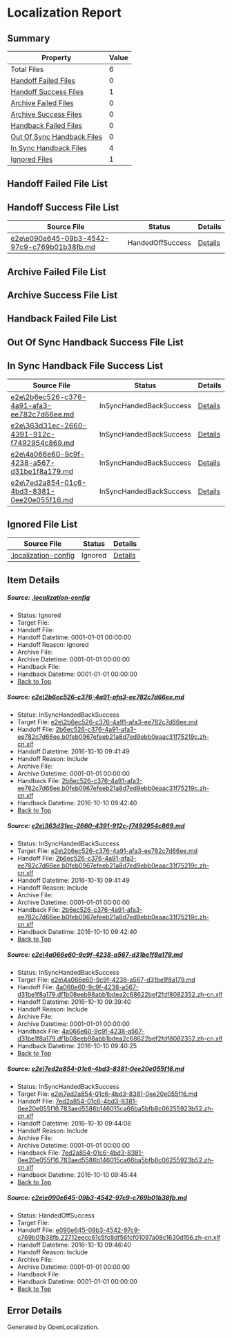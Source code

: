 # <a name='report-top'></a> Localization Report

## Summary
 Property | Value 
 -------- | ----- 
 Total Files | 6
[ Handoff Failed Files ](#handoff-failed-list)| 0
[ Handoff Success Files ](#handoff-success-list)| 1
[ Archive Failed Files ](#archive-failed-list)| 0
[ Archive Success Files ](#archive-success-list)| 0
[ Handback Failed Files ](#handback-failed-list)| 0
[ Out Of Sync Handback Files ](#outofsync-handback-success-list)| 0
[ In Sync Handback Files ](#insync-handback-success-list)| 4
[ Ignored Files ](#ignored-list)| 1

## <a name='handoff-failed-list'></a> Handoff Failed File List

## <a name='handoff-success-list'></a> Handoff Success File List
 Source File | Status | Details 
 ----------- | ------ | ------- 
 [e2e\e090e645-09b3-4542-97c9-c769b01b38fb.md](https://github.com/OpenLocalizationTestOrg/ol-test0/blob/93c3a8757197b293d3d95fc3b5b3d70c6cc0a0bd/e2e/e090e645-09b3-4542-97c9-c769b01b38fb.md) | HandedOffSuccess | [Details](#176544338784d062fe85ad67319b42cdf3f47e5f5)

## <a name='archive-failed-list'></a> Archive Failed File List

## <a name='archive-success-list'></a> Archive Success File List

## <a name='handback-failed-list'></a> Handback Failed File List

## <a name='outofsync-handback-success-list'></a> Out Of Sync Handback Success File List

## <a name='insync-handback-success-list'></a> In Sync Handback File Success List
 Source File | Status | Details 
 ----------- | ------ | ------- 
 [e2e\2b6ec526-c376-4a91-afa3-ee782c7d66ee.md](https://github.com/OpenLocalizationTestOrg/ol-test0/blob/168d3bffa4d0f90cf88e9e1854397af940bae420/e2e/2b6ec526-c376-4a91-afa3-ee782c7d66ee.md) | InSyncHandedBackSuccess | [Details](#2888f681f5170923b7e000a76ac2cefe348905f51)
 [e2e\363d31ec-2660-4391-912c-f7492954c869.md](https://github.com/OpenLocalizationTestOrg/ol-test0/blob/93c3a8757197b293d3d95fc3b5b3d70c6cc0a0bd/e2e/363d31ec-2660-4391-912c-f7492954c869.md) | InSyncHandedBackSuccess | [Details](#2888f681f5170923b7e000a76ac2cefe348905f52)
 [e2e\4a066e60-9c9f-4238-a567-d31be1f8a179.md](https://github.com/OpenLocalizationTestOrg/ol-test0/blob/9108888bc8dd83f0e9b793e8b2ab49342be8b2af/e2e/4a066e60-9c9f-4238-a567-d31be1f8a179.md) | InSyncHandedBackSuccess | [Details](#07d2820f998ed6b97744e3094912d70e92e38cd83)
 [e2e\7ed2a854-01c6-4bd3-8381-0ee20e055f16.md](https://github.com/OpenLocalizationTestOrg/ol-test0/blob/cd053cd7d2bd96be91366e4b2bd5775b6a824fac/e2e/7ed2a854-01c6-4bd3-8381-0ee20e055f16.md) | InSyncHandedBackSuccess | [Details](#245dbd7d34a99e771b3977656121b27d790f99ff4)

## <a name='ignored-list'></a> Ignored File List
 Source File | Status | Details 
 ----------- | ------ | ------- 
 [.localization-config](https://github.com/OpenLocalizationTestOrg/ol-test0/blob/93c3a8757197b293d3d95fc3b5b3d70c6cc0a0bd/.localization-config) | Ignored | [Details](#c268a05ecaa7ec85942ed632c29928ee5bd6da8d0)

## Item Details
##### <a name='c268a05ecaa7ec85942ed632c29928ee5bd6da8d0'></a> Source: [.localization-config](https://github.com/OpenLocalizationTestOrg/ol-test0/blob/93c3a8757197b293d3d95fc3b5b3d70c6cc0a0bd/.localization-config)
* Status: Ignored
* Target File: 
* Handoff File: 
* Handoff Datetime: 0001-01-01 00:00:00
* Handoff Reason: Ignored
* Archive File: 
* Archive Datetime: 0001-01-01 00:00:00
* Handback File: 
* Handback Datetime: 0001-01-01 00:00:00
* [Back to Top](#report-top)

##### <a name='2888f681f5170923b7e000a76ac2cefe348905f51'></a> Source: [e2e\2b6ec526-c376-4a91-afa3-ee782c7d66ee.md](https://github.com/OpenLocalizationTestOrg/ol-test0/blob/168d3bffa4d0f90cf88e9e1854397af940bae420/e2e/2b6ec526-c376-4a91-afa3-ee782c7d66ee.md)
* Status: InSyncHandedBackSuccess
* Target File: [e2e\2b6ec526-c376-4a91-afa3-ee782c7d66ee.md](https://github.com/OpenLocalizationTestOrg/ol-test0-zhcn/blob/62f0210c57ed9d0258280d4f0435d1414cd54c19/e2e/2b6ec526-c376-4a91-afa3-ee782c7d66ee.md)
* Handoff File: [2b6ec526-c376-4a91-afa3-ee782c7d66ee.b0feb0967efeeb21a8d7ed9ebb0eaac31f75219c.zh-cn.xlf](https://github.com/OpenLocalizationTestOrg/ol-test0-handoff/blob/fdcdb6b4a298167c5b8c9429d11da3e8f19da743/ol-handoff/OpenLocalizationTestOrg/ol-test0-zhcn/qimu/ht/2b6ec526-c376-4a91-afa3-ee782c7d66ee.b0feb0967efeeb21a8d7ed9ebb0eaac31f75219c.zh-cn.xlf)
* Handoff Datetime: 2016-10-10 09:41:49
* Handoff Reason: Include
* Archive File: 
* Archive Datetime: 0001-01-01 00:00:00
* Handback File: [2b6ec526-c376-4a91-afa3-ee782c7d66ee.b0feb0967efeeb21a8d7ed9ebb0eaac31f75219c.zh-cn.xlf](https://github.com/OpenLocalizationTestOrg/ol-test0-handback/blob/420deec74f276ae499ed482a6f574f4c204da3ec/ol-handback/OpenLocalizationTestOrg/ol-test0-zhcn/qimu/ht/2b6ec526-c376-4a91-afa3-ee782c7d66ee.b0feb0967efeeb21a8d7ed9ebb0eaac31f75219c.zh-cn.xlf)
* Handback Datetime: 2016-10-10 09:42:40
* [Back to Top](#report-top)

##### <a name='2888f681f5170923b7e000a76ac2cefe348905f52'></a> Source: [e2e\363d31ec-2660-4391-912c-f7492954c869.md](https://github.com/OpenLocalizationTestOrg/ol-test0/blob/93c3a8757197b293d3d95fc3b5b3d70c6cc0a0bd/e2e/363d31ec-2660-4391-912c-f7492954c869.md)
* Status: InSyncHandedBackSuccess
* Target File: [e2e\2b6ec526-c376-4a91-afa3-ee782c7d66ee.md](https://github.com/OpenLocalizationTestOrg/ol-test0-zhcn/blob/62f0210c57ed9d0258280d4f0435d1414cd54c19/e2e/2b6ec526-c376-4a91-afa3-ee782c7d66ee.md)
* Handoff File: [2b6ec526-c376-4a91-afa3-ee782c7d66ee.b0feb0967efeeb21a8d7ed9ebb0eaac31f75219c.zh-cn.xlf](https://github.com/OpenLocalizationTestOrg/ol-test0-handoff/blob/fdcdb6b4a298167c5b8c9429d11da3e8f19da743/ol-handoff/OpenLocalizationTestOrg/ol-test0-zhcn/qimu/ht/2b6ec526-c376-4a91-afa3-ee782c7d66ee.b0feb0967efeeb21a8d7ed9ebb0eaac31f75219c.zh-cn.xlf)
* Handoff Datetime: 2016-10-10 09:41:49
* Handoff Reason: Include
* Archive File: 
* Archive Datetime: 0001-01-01 00:00:00
* Handback File: [2b6ec526-c376-4a91-afa3-ee782c7d66ee.b0feb0967efeeb21a8d7ed9ebb0eaac31f75219c.zh-cn.xlf](https://github.com/OpenLocalizationTestOrg/ol-test0-handback/blob/420deec74f276ae499ed482a6f574f4c204da3ec/ol-handback/OpenLocalizationTestOrg/ol-test0-zhcn/qimu/ht/2b6ec526-c376-4a91-afa3-ee782c7d66ee.b0feb0967efeeb21a8d7ed9ebb0eaac31f75219c.zh-cn.xlf)
* Handback Datetime: 2016-10-10 09:42:40
* [Back to Top](#report-top)

##### <a name='07d2820f998ed6b97744e3094912d70e92e38cd83'></a> Source: [e2e\4a066e60-9c9f-4238-a567-d31be1f8a179.md](https://github.com/OpenLocalizationTestOrg/ol-test0/blob/9108888bc8dd83f0e9b793e8b2ab49342be8b2af/e2e/4a066e60-9c9f-4238-a567-d31be1f8a179.md)
* Status: InSyncHandedBackSuccess
* Target File: [e2e\4a066e60-9c9f-4238-a567-d31be1f8a179.md](https://github.com/OpenLocalizationTestOrg/ol-test0-zhcn/blob/8f86394561b0ab1671fbefdf72fe9f883c0a7898/e2e/4a066e60-9c9f-4238-a567-d31be1f8a179.md)
* Handoff File: [4a066e60-9c9f-4238-a567-d31be1f8a179.df1b08eeb98abb1bdea2c68622bef2fdf8082352.zh-cn.xlf](https://github.com/OpenLocalizationTestOrg/ol-test0-handoff/blob/7b2dc1cd9de4a46ccddd44fec18f6b23ff772fc3/ol-handoff/OpenLocalizationTestOrg/ol-test0-zhcn/qimu/ht/4a066e60-9c9f-4238-a567-d31be1f8a179.df1b08eeb98abb1bdea2c68622bef2fdf8082352.zh-cn.xlf)
* Handoff Datetime: 2016-10-10 09:39:40
* Handoff Reason: Include
* Archive File: 
* Archive Datetime: 0001-01-01 00:00:00
* Handback File: [4a066e60-9c9f-4238-a567-d31be1f8a179.df1b08eeb98abb1bdea2c68622bef2fdf8082352.zh-cn.xlf](https://github.com/OpenLocalizationTestOrg/ol-test0-handback/blob/1050d295954f5cb5cd2393e9c05bb548110d15d4/ol-handback/OpenLocalizationTestOrg/ol-test0-zhcn/qimu/ht/4a066e60-9c9f-4238-a567-d31be1f8a179.df1b08eeb98abb1bdea2c68622bef2fdf8082352.zh-cn.xlf)
* Handback Datetime: 2016-10-10 09:40:25
* [Back to Top](#report-top)

##### <a name='245dbd7d34a99e771b3977656121b27d790f99ff4'></a> Source: [e2e\7ed2a854-01c6-4bd3-8381-0ee20e055f16.md](https://github.com/OpenLocalizationTestOrg/ol-test0/blob/cd053cd7d2bd96be91366e4b2bd5775b6a824fac/e2e/7ed2a854-01c6-4bd3-8381-0ee20e055f16.md)
* Status: InSyncHandedBackSuccess
* Target File: [e2e\7ed2a854-01c6-4bd3-8381-0ee20e055f16.md](https://github.com/OpenLocalizationTestOrg/ol-test0-zhcn/blob/c33a0ea1f4feb37a9a27f63062b1c3b03f4794d4/e2e/7ed2a854-01c6-4bd3-8381-0ee20e055f16.md)
* Handoff File: [7ed2a854-01c6-4bd3-8381-0ee20e055f16.783aed5586b146015ca66ba5bfb8c06255923b52.zh-cn.xlf](https://github.com/OpenLocalizationTestOrg/ol-test0-handoff/blob/4e55ec3e6e0f29f042fa929468713a955514a9f6/ol-handoff/OpenLocalizationTestOrg/ol-test0-zhcn/qimu/ht/7ed2a854-01c6-4bd3-8381-0ee20e055f16.783aed5586b146015ca66ba5bfb8c06255923b52.zh-cn.xlf)
* Handoff Datetime: 2016-10-10 09:44:08
* Handoff Reason: Include
* Archive File: 
* Archive Datetime: 0001-01-01 00:00:00
* Handback File: [7ed2a854-01c6-4bd3-8381-0ee20e055f16.783aed5586b146015ca66ba5bfb8c06255923b52.zh-cn.xlf](https://github.com/OpenLocalizationTestOrg/ol-test0-handback/blob/a06256bc92e2e9eb7e1d5c2e67e1ad7896c8d675/ol-handback/OpenLocalizationTestOrg/ol-test0-zhcn/qimu/ht/7ed2a854-01c6-4bd3-8381-0ee20e055f16.783aed5586b146015ca66ba5bfb8c06255923b52.zh-cn.xlf)
* Handback Datetime: 2016-10-10 09:45:44
* [Back to Top](#report-top)

##### <a name='176544338784d062fe85ad67319b42cdf3f47e5f5'></a> Source: [e2e\e090e645-09b3-4542-97c9-c769b01b38fb.md](https://github.com/OpenLocalizationTestOrg/ol-test0/blob/93c3a8757197b293d3d95fc3b5b3d70c6cc0a0bd/e2e/e090e645-09b3-4542-97c9-c769b01b38fb.md)
* Status: HandedOffSuccess
* Target File: 
* Handoff File: [e090e645-09b3-4542-97c9-c769b01b38fb.22712eecc61c5fc8df56fcf01097a08c1630d156.zh-cn.xlf](https://github.com/OpenLocalizationTestOrg/ol-test0-handoff/blob/26f76c16123950aaf758c8f12c6571ef991bac01/ol-handoff/OpenLocalizationTestOrg/ol-test0-zhcn/qimu/ht/e090e645-09b3-4542-97c9-c769b01b38fb.22712eecc61c5fc8df56fcf01097a08c1630d156.zh-cn.xlf)
* Handoff Datetime: 2016-10-10 09:46:40
* Handoff Reason: Include
* Archive File: 
* Archive Datetime: 0001-01-01 00:00:00
* Handback File: 
* Handback Datetime: 0001-01-01 00:00:00
* [Back to Top](#report-top)


## Error Details

Generated by OpenLocalization.

